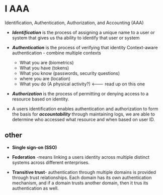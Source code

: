 # I AAA 

Identification, Authentication, Authorization, and Accounting (AAA) 

- ***Identification***  is the process of assigning a unique name to a user or system that gives us tha ability to identify that user or system

- ***Authentication***  is the process of verifying that identity
Context-aware authentication - combine multiple contexts 
    - What you are (biometrics)
    - What you have (tokens)
    - What you know (passwords, security questions)
    - where you are (location)
    - What you do (A physical activity?) <--- read up on this one

- ***Authorization***  is the process of permitting or denying access to a resource based on identity. 

- A users identification enables authentication and authorization to form the basis for ***accountability*** through maintaining logs, we are able to determine who accessed what resource and when based on user ID. 

## other

- **Single sign-on (SSO)**

- **Federation** -means linking a users identity across multiple distinct systems across different enterprises. 

- **Transitive trust**- authentication through multiple domains is provided through trust relationships. Each domain has its own authentication mechanism, and if a domain trusts another domain, then it trus its authentication as well. 
